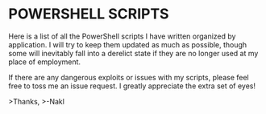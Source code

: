 # POWERSHELL SCRIPTS
<p>
Here is a list of all the PowerShell scripts I have written organized by application.
I will try to keep them updated as much as possible, though some will inevitably fall
into a derelict state if they are no longer used at my place of employment.
</p>
<p>
If there are any dangerous exploits or issues with my scripts, please feel free to
toss me an issue request. I greatly appreciate the extra set of eyes!
</p>
>Thanks,
>-Nakl
